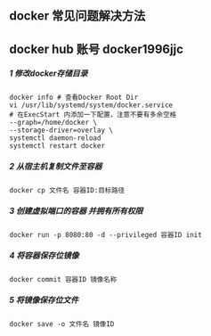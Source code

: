## docker 常见问题解决方法
## docker hub 账号 docker1996jjc
##### 1 修改docker存储目录
    docker info # 查看Docker Root Dir 
    vi /usr/lib/systemd/system/docker.service
    # 在ExecStart 内添加一下配置，注意不要有多余空格
    --graph=/home/docker \ 
    --storage-driver=overlay \
    systemctl daemon-reload
    systemctl restart docker 
    
##### 2 从宿主机复制文件至容器
    docker cp 文件名 容器ID:目标路径
    
##### 3 创建虚拟端口的容器 并拥有所有权限
    docker run -p 8080:80 -d --privileged 容器ID init
##### 4 将容器保存位镜像
    docker commit 容器ID 镜像名称
##### 5 将镜像保存位文件
    docker save -o 文件名 镜像ID